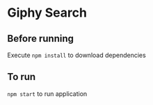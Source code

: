 # Giphy Search

## Before running

Execute `npm install` to download dependencies

## To run

`npm start` to run application